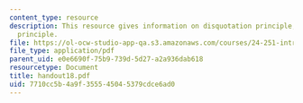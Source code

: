 ```yaml
---
content_type: resource
description: This resource gives information on disquotation principle, and translation
  principle.
file: https://ol-ocw-studio-app-qa.s3.amazonaws.com/courses/24-251-introduction-to-philosophy-of-language-spring-2005/7710cc5b4a9f355545045379cdce6ad0_handout18.pdf
file_type: application/pdf
parent_uid: e0e6690f-75b9-739d-5d27-a2a936dab618
resourcetype: Document
title: handout18.pdf
uid: 7710cc5b-4a9f-3555-4504-5379cdce6ad0
---
```

